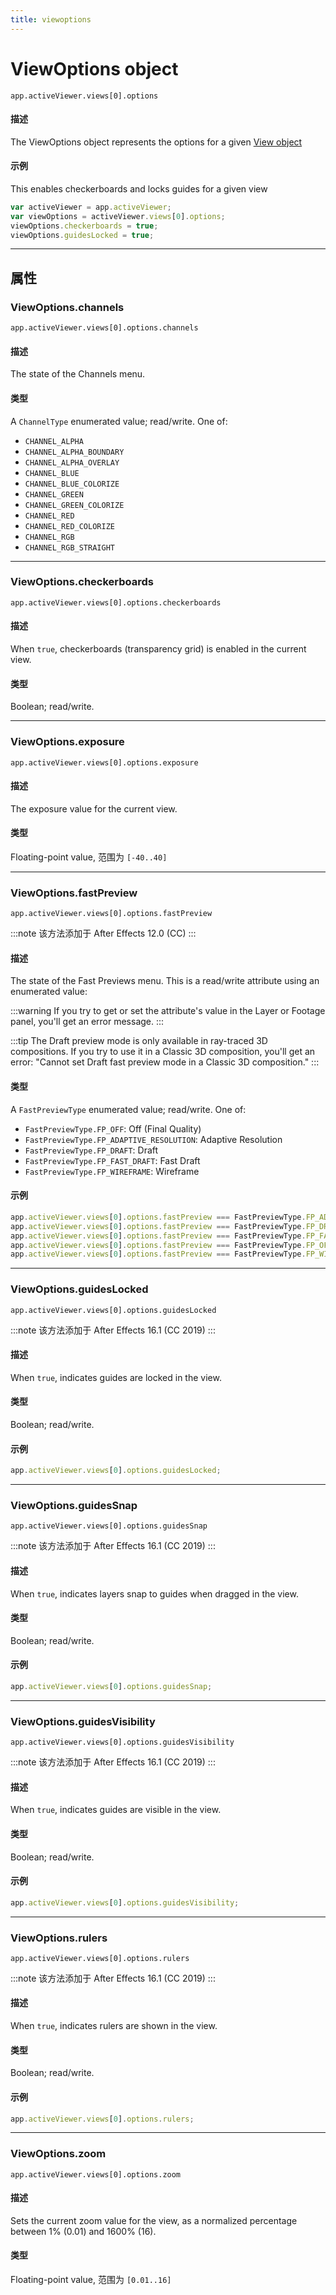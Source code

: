 ```yaml
---
title: viewoptions
---
```

# ViewOptions object

`app.activeViewer.views[0].options`

#### 描述

The ViewOptions object represents the options for a given [View object](../view)

#### 示例

This enables checkerboards and locks guides for a given view

```javascript
var activeViewer = app.activeViewer;
var viewOptions = activeViewer.views[0].options;
viewOptions.checkerboards = true;
viewOptions.guidesLocked = true;
```

---

## 属性

### ViewOptions.channels

`app.activeViewer.views[0].options.channels`

#### 描述

The state of the Channels menu.

#### 类型

A `ChannelType` enumerated value; read/write. One of:

- `CHANNEL_ALPHA`
- `CHANNEL_ALPHA_BOUNDARY`
- `CHANNEL_ALPHA_OVERLAY`
- `CHANNEL_BLUE`
- `CHANNEL_BLUE_COLORIZE`
- `CHANNEL_GREEN`
- `CHANNEL_GREEN_COLORIZE`
- `CHANNEL_RED`
- `CHANNEL_RED_COLORIZE`
- `CHANNEL_RGB`
- `CHANNEL_RGB_STRAIGHT`

---

### ViewOptions.checkerboards

`app.activeViewer.views[0].options.checkerboards`

#### 描述

When `true`, checkerboards (transparency grid) is enabled in the current view.

#### 类型

Boolean; read/write.

---

### ViewOptions.exposure

`app.activeViewer.views[0].options.exposure`

#### 描述

The exposure value for the current view.

#### 类型

Floating-point value, 范围为 `[-40..40]`

---

### ViewOptions.fastPreview

`app.activeViewer.views[0].options.fastPreview`

:::note
该方法添加于 After Effects 12.0 (CC)
:::

#### 描述

The state of the Fast Previews menu. This is a read/write attribute using an enumerated value:

:::warning
If you try to get or set the attribute's value in the Layer or Footage panel, you'll get an error message.
:::

:::tip
The Draft preview mode is only available in ray-traced 3D compositions. If you try to use it in a Classic 3D composition, you'll get an error: "Cannot set Draft fast preview mode in a Classic 3D composition."
:::

#### 类型

A `FastPreviewType` enumerated value; read/write. One of:

- `FastPreviewType.FP_OFF`: Off (Final Quality)
- `FastPreviewType.FP_ADAPTIVE_RESOLUTION`: Adaptive Resolution
- `FastPreviewType.FP_DRAFT`: Draft
- `FastPreviewType.FP_FAST_DRAFT`: Fast Draft
- `FastPreviewType.FP_WIREFRAME`: Wireframe

#### 示例

```javascript
app.activeViewer.views[0].options.fastPreview === FastPreviewType.FP_ADAPTIVE_RESOLUTION;
app.activeViewer.views[0].options.fastPreview === FastPreviewType.FP_DRAFT;
app.activeViewer.views[0].options.fastPreview === FastPreviewType.FP_FAST_DRAFT;
app.activeViewer.views[0].options.fastPreview === FastPreviewType.FP_OFF;
app.activeViewer.views[0].options.fastPreview === FastPreviewType.FP_WIREFRAME;
```

---

### ViewOptions.guidesLocked

`app.activeViewer.views[0].options.guidesLocked`

:::note
该方法添加于 After Effects 16.1 (CC 2019)
:::

#### 描述

When `true`, indicates guides are locked in the view.

#### 类型

Boolean; read/write.

#### 示例

```javascript
app.activeViewer.views[0].options.guidesLocked;
```

---

### ViewOptions.guidesSnap

`app.activeViewer.views[0].options.guidesSnap`

:::note
该方法添加于 After Effects 16.1 (CC 2019)
:::

#### 描述

When `true`, indicates layers snap to guides when dragged in the view.

#### 类型

Boolean; read/write.

#### 示例

```javascript
app.activeViewer.views[0].options.guidesSnap;
```

---

### ViewOptions.guidesVisibility

`app.activeViewer.views[0].options.guidesVisibility`

:::note
该方法添加于 After Effects 16.1 (CC 2019)
:::

#### 描述

When `true`, indicates guides are visible in the view.

#### 类型

Boolean; read/write.

#### 示例

```javascript
app.activeViewer.views[0].options.guidesVisibility;
```

---

### ViewOptions.rulers

`app.activeViewer.views[0].options.rulers`

:::note
该方法添加于 After Effects 16.1 (CC 2019)
:::

#### 描述

When `true`, indicates rulers are shown in the view.

#### 类型

Boolean; read/write.

#### 示例

```javascript
app.activeViewer.views[0].options.rulers;
```

---

### ViewOptions.zoom

`app.activeViewer.views[0].options.zoom`

#### 描述

Sets the current zoom value for the view, as a normalized percentage between 1% (0.01) and 1600% (16).

#### 类型

Floating-point value, 范围为 `[0.01..16]`
